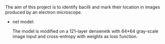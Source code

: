 
The aim of this project is to identify bacilli and mark their location in images produced by an electron microscope. 

* net model:

  The model is modified on a 121-layer densenetk with 64*64 gray-scale image input and cross-entropy with weights as loss function. 
